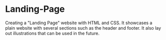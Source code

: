 # Landing-Page
Creating a "Landing Page" website with HTML and CSS. It showcases a plain website with several sections such as the header and footer. It also lay out illustrations that can be used in the future.